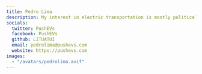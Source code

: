 ```yaml
---
title: Pedro Lima
description: My interest in electric transportation is mostly political. I’m tired of coups and wars for oil. My expectation is that the adoption of electric transportation will be a factor for peace and democracy all over the world.
socials:
  twitter: PushEVs
  facebook: PushEVs
  github: LITUATUI
  email: pedrolima@pushevs.com
  website: https://pushevs.com
images:
  - "/avatars/pedrolima.avif"
---
```

